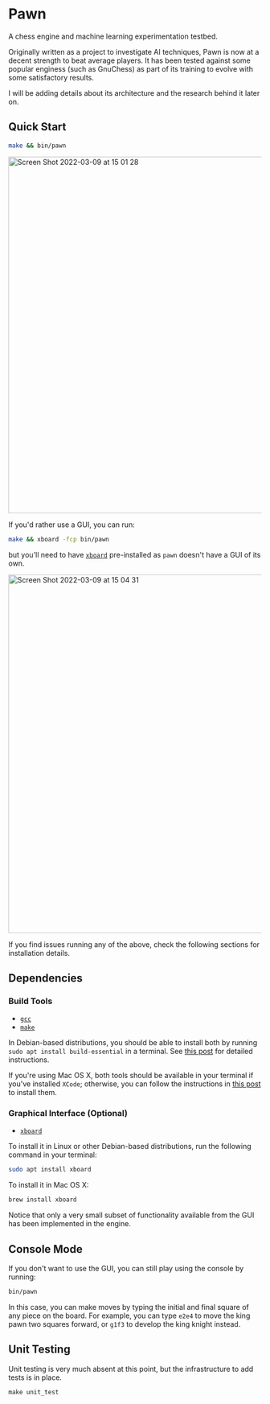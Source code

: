 # Pawn

A chess engine and machine learning experimentation testbed.

Originally written as a project to investigate AI techniques, Pawn is now at a decent strength to beat average players. It has been tested against some popular enginess (such as GnuChess) as part of its training to evolve with some satisfactory results.

I will be adding details about its architecture and the research behind it later on.

## Quick Start
```bash
make && bin/pawn
```

<img width="709" alt="Screen Shot 2022-03-09 at 15 01 28" src="https://user-images.githubusercontent.com/442314/157535523-15d8655e-0ba4-4fa0-9d8f-2198d8cc8925.png">

If you'd rather use a GUI, you can run:
```bash
make && xboard -fcp bin/pawn
```
but you'll need to have [`xboard`](https://www.gnu.org/software/xboard/) pre-installed as `pawn` doesn't have a GUI of its own.

<img width="713" alt="Screen Shot 2022-03-09 at 15 04 31" src="https://user-images.githubusercontent.com/442314/157535930-b36ca86b-532f-4c73-b00a-eb81f7adb7c0.png">

If you find issues running any of the above, check the following sections for installation details.

## Dependencies
### Build Tools
+ [`gcc`](https://gcc.gnu.org)
+ [`make`](https://www.gnu.org/software/make/)

In Debian-based distributions, you should be able to install both by running `sudo apt install build-essential` in a terminal. See [this post](https://www.cyberciti.biz/faq/debian-linux-install-gnu-gcc-compiler/) for detailed instructions.

If you're using Mac OS X, both tools should be available in your terminal if you've installed `XCode`; otherwise, you can follow the instructions in [this post](https://www.freecodecamp.org/news/install-xcode-command-line-tools/) to install them.

### Graphical Interface (Optional)
+ [`xboard`](https://www.gnu.org/software/xboard/)

To install it in Linux or other Debian-based distributions, run the following command in your terminal:

```bash
sudo apt install xboard
```

To install it in Mac OS X:

```bash
brew install xboard
```

Notice that only a very small subset of functionality available from the GUI has been implemented in the engine.

## Console Mode
If you don't want to use the GUI, you can still play using the console by running:

```bash
bin/pawn
```

In this case, you can make moves by typing the initial and final square of any piece on the board. For example, you can type `e2e4` to move the king pawn two squares forward, or `g1f3` to develop the king knight instead.


## Unit Testing
Unit testing is very much absent at this point, but the infrastructure to add tests is in place.

```c++
make unit_test
```
